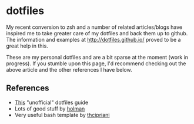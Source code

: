 # dotfiles

My recent conversion to zsh and a number of related articles/blogs have inspired me to take greater care of my dotfiles and back them up to github. The information and examples at http://dotfiles.github.io/ proved to be a great help in this. 

These are my personal dotfiles and are a bit sparse at the moment (work in progress). If you stumble upon this page, I'd recommend checking out the above article and the other references I have below. 

## References

- [This](http://dotfiles.github.io) "unofficial" dotfiles guide
- Lots of good stuff by [holman](https://github.com/holman)
- Very useful bash template by [thcipriani](https://github.com/thcipriani)
